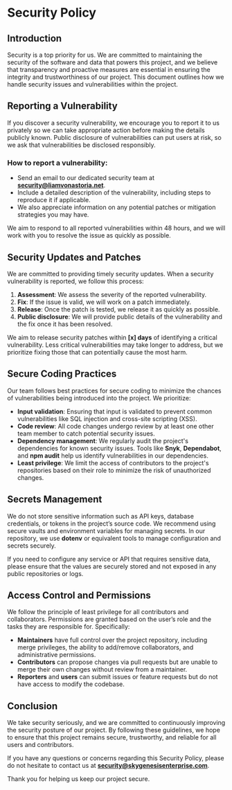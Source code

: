# Security Policy

## Introduction

Security is a top priority for us. We are committed to maintaining the security of the software and data that powers this project, and we believe that transparency and proactive measures are essential in ensuring the integrity and trustworthiness of our project. This document outlines how we handle security issues and vulnerabilities within the project.

## Reporting a Vulnerability

If you discover a security vulnerability, we encourage you to report it to us privately so we can take appropriate action before making the details publicly known. Public disclosure of vulnerabilities can put users at risk, so we ask that vulnerabilities be disclosed responsibly.

### How to report a vulnerability:
- Send an email to our dedicated security team at **security@liamvonastoria.net**.
- Include a detailed description of the vulnerability, including steps to reproduce it if applicable.
- We also appreciate information on any potential patches or mitigation strategies you may have.

We aim to respond to all reported vulnerabilities within 48 hours, and we will work with you to resolve the issue as quickly as possible.

## Security Updates and Patches

We are committed to providing timely security updates. When a security vulnerability is reported, we follow this process:

1. **Assessment**: We assess the severity of the reported vulnerability.
2. **Fix**: If the issue is valid, we will work on a patch immediately.
3. **Release**: Once the patch is tested, we release it as quickly as possible.
4. **Public disclosure**: We will provide public details of the vulnerability and the fix once it has been resolved.

We aim to release security patches within **[x] days** of identifying a critical vulnerability. Less critical vulnerabilities may take longer to address, but we prioritize fixing those that can potentially cause the most harm.

## Secure Coding Practices

Our team follows best practices for secure coding to minimize the chances of vulnerabilities being introduced into the project. We prioritize:

- **Input validation**: Ensuring that input is validated to prevent common vulnerabilities like SQL injection and cross-site scripting (XSS).
- **Code review**: All code changes undergo review by at least one other team member to catch potential security issues.
- **Dependency management**: We regularly audit the project's dependencies for known security issues. Tools like **Snyk**, **Dependabot**, and **npm audit** help us identify vulnerabilities in our dependencies.
- **Least privilege**: We limit the access of contributors to the project's repositories based on their role to minimize the risk of unauthorized changes.

## Secrets Management

We do not store sensitive information such as API keys, database credentials, or tokens in the project’s source code. We recommend using secure vaults and environment variables for managing secrets. In our repository, we use **dotenv** or equivalent tools to manage configuration and secrets securely.

If you need to configure any service or API that requires sensitive data, please ensure that the values are securely stored and not exposed in any public repositories or logs.

## Access Control and Permissions

We follow the principle of least privilege for all contributors and collaborators. Permissions are granted based on the user’s role and the tasks they are responsible for. Specifically:

- **Maintainers** have full control over the project repository, including merge privileges, the ability to add/remove collaborators, and administrative permissions.
- **Contributors** can propose changes via pull requests but are unable to merge their own changes without review from a maintainer.
- **Reporters** and **users** can submit issues or feature requests but do not have access to modify the codebase.

## Conclusion

We take security seriously, and we are committed to continuously improving the security posture of our project. By following these guidelines, we hope to ensure that this project remains secure, trustworthy, and reliable for all users and contributors.

If you have any questions or concerns regarding this Security Policy, please do not hesitate to contact us at **security@skygenesisenterprise.com**.

Thank you for helping us keep our project secure.